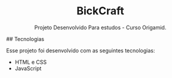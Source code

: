 <h1 align="center"> BickCraft </h1>
<p align="center">
Projeto Desenvolvido Para estudos - Curso Origamid.
</p>
## Tecnologias

Esse projeto foi desenvolvido com as seguintes tecnologias:

- HTML e CSS
- JavaScript 

